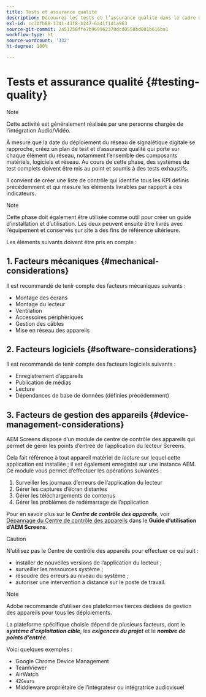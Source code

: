```yaml
---
title: Tests et assurance qualité
description: Découvrez les tests et l’assurance qualité dans le cadre du guide des bonnes pratiques d’AEM Screens.
exl-id: cc3bfb88-1341-43f8-b247-6a41f1d1a963
source-git-commit: 2a51258ffe7b969962378dcd0558bd001b616ba1
workflow-type: ht
source-wordcount: '332'
ht-degree: 100%

---
```


# Tests et assurance qualité {#testing-quality}

>[!NOTE]
>Cette activité est généralement réalisée par une personne chargée de l’intégration Audio/Vidéo.

À mesure que la date du déploiement du réseau de signalétique digitale se rapproche, créez un plan de test et d’assurance qualité qui porte sur chaque élément du réseau, notamment l’ensemble des composants matériels, logiciels et réseau.
Au cours de cette phase, des systèmes de test complets doivent être mis au point et soumis à des tests exhaustifs.

Il convient de créer une liste de contrôle qui identifie tous les KPI définis précédemment et qui mesure les éléments livrables par rapport à ces indicateurs.

>[!NOTE]
>
>Cette phase doit également être utilisée comme outil pour créer un guide d’installation et d’utilisation. Les deux peuvent ensuite être livrés avec l’équipement et conservés sur site à des fins de référence ultérieure.

Les éléments suivants doivent être pris en compte :

## 1. Facteurs mécaniques {#mechanical-considerations}

Il est recommandé de tenir compte des facteurs mécaniques suivants :

* Montage des écrans
* Montage du lecteur
* Ventilation
* Accessoires périphériques
* Gestion des câbles
* Mise en réseau des appareils

## 2. Facteurs logiciels {#software-considerations}

Il est recommandé de tenir compte des facteurs logiciels suivants :

* Enregistrement d’appareils
* Publication de médias
* Lecture
* Dépendances de base de données (définies précédemment)


## 3. Facteurs de gestion des appareils {#device-management-considerations}

AEM Screens dispose d’un module de centre de contrôle des appareils qui permet de gérer les points d’entrée de l’application du lecteur Screens.

Cela fait référence à tout appareil matériel de *lecture* sur lequel cette application est installée ; il est également enregistré sur une instance AEM.
Ce module vous permet d’effectuer les opérations suivantes :

1. Surveiller les journaux d’erreurs de l’application du lecteur
1. Gérer les captures d’écran distantes
1. Gérer les téléchargements de contenus
1. Gérer les problèmes de redémarrage de l’application

Pour en savoir plus sur le ***Centre de contrôle des appareils***, voir [Dépannage du Centre de contrôle des appareils](https://experienceleague.adobe.com/fr/docs/experience-manager-screens/user-guide/troubleshooting/monitoring-screens) dans le **Guide d’utilisation d’AEM Screens**.

>[!CAUTION]
>
>N’utilisez pas le Centre de contrôle des appareils pour effectuer ce qui suit :
>
>* installer de nouvelles versions de l’application du lecteur ;
>* surveiller les ressources système ;
>* résoudre des erreurs au niveau du système ;
>* autoriser une intervention à distance sur le poste de travail.


>[!NOTE]
>
> Adobe recommande d’utiliser des plateformes tierces dédiées de gestion des appareils pour tous les déploiements.

La plateforme spécifique choisie dépend de plusieurs facteurs, dont le ***système d&#39;exploitation cible***, les ***exigences du projet*** et le ***nombre de points d’entrée***.

Voici quelques exemples :

* Google Chrome Device Management
* TeamViewer
* AirWatch
* `42Gears`
* Middleware propriétaire de l’intégrateur ou intégratrice audiovisuel
